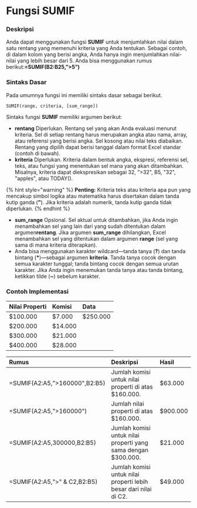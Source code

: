# Fungsi SUMIF

### Deskripsi

Anda dapat menggunakan fungsi **SUMIF** untuk menjumlahkan nilai dalam satu rentang yang memenuhi kriteria yang Anda tentukan. Sebagai contoh, di dalam kolom yang berisi angka, Anda hanya ingin menjumlahkan nilai-nilai yang lebih besar dari 5. Anda bisa menggunakan rumus berikut:**=SUMIF\(B2:B25,”&gt;5”\)**

### Sintaks Dasar

Pada umumnya fungsi ini memiliki sintaks dasar sebagai berikut.

```text
SUMIF(range, criteria, [sum_range])
```

Sintaks fungsi **SUMIF** memiliki argumen berikut:

* **rentang**   Diperlukan. Rentang sel yang akan Anda evaluasi menurut kriteria. Sel di setiap rentang harus merupakan angka atau nama, array, atau referensi yang berisi angka. Sel kosong atau nilai teks diabaikan. Rentang yang dipilih dapat berisi tanggal dalam format Excel standar \(contoh di bawah\).
* **kriteria**   Diperlukan. Kriteria dalam bentuk angka, ekspresi, referensi sel, teks, atau fungsi yang menentukan sel mana yang akan ditambahkan. Misalnya, kriteria dapat diekspresikan sebagai 32, "&gt;32", B5, "32", "apples", atau TODAY\(\).

{% hint style="warning" %}
 **Penting:** Kriteria teks atau kriteria apa pun yang mencakup simbol logika atau matematika harus disertakan dalam tanda kutip ganda \(**"**\). Jika kriteria adalah numerik, tanda kutip ganda tidak diperlukan.
{% endhint %}

* **sum\_range**   Opsional. Sel aktual untuk ditambahkan, jika Anda ingin menambahkan sel yang lain dari yang sudah ditentukan dalam argumen**rentang**. Jika argumen **sum\_range** dihilangkan, Excel menambahkan sel yang ditentukan dalam argumen **range** \(sel yang sama di mana kriteria diterapkan\).
* Anda bisa menggunakan karakter wildcard—tanda tanya \(**?**\) dan tanda bintang \(**\***\)—sebagai argumen **kriteria**. Tanda tanya cocok dengan semua karakter tunggal; tanda bintang cocok dengan semua urutan karakter. Jika Anda ingin menemukan tanda tanya atau tanda bintang, ketikkan tilde \(**~**\) sebelum karakter.

### Contoh Implementasi

| **Nilai Properti** | **Komisi** | **Data** |
| :--- | :--- | :--- |
| $100.000 | $7.000 | $250.000 |
| $200.000 | $14.000 |  |
| $300.000 | $21.000 |  |
| $400.000 | $28.000 |  |

| **Rumus** | **Deskripsi** | **Hasil** |
| :--- | :--- | :--- |
| =SUMIF\(A2:A5,"&gt;160000",B2:B5\) | Jumlah komisi untuk nilai properti di atas $160.000. | $63.000 |
| =SUMIF\(A2:A5,"&gt;160000"\) | Jumlah nilai properti di atas $160.000. | $900.000 |
| =SUMIF\(A2:A5,300000,B2:B5\) | Jumlah komisi untuk nilai properti yang sama dengan $300.000. | $21.000 |
| =SUMIF\(A2:A5,"&gt;" & C2,B2:B5\) | Jumlah komisi untuk nilai properti lebih besar dari nilai di C2. | $49.000 |

